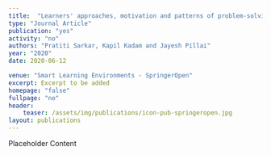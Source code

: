 ```yaml
---
title:  "Learners' approaches, motivation and patterns of problem-solving on lines and angles in geometry using augmented reality"
type: "Journal Article"
publication: "yes"
activity: "no"
authors: "Pratiti Sarkar, Kapil Kadam and Jayesh Pillai"
year: "2020"
date: 2020-06-12

venue: "Smart Learning Environments - SpringerOpen"
excerpt: Excerpt to be added
homepage: "false"
fullpage: "no"
header:
    teaser: /assets/img/publications/icon-pub-springeropen.jpg
layout: publications    
---
```


Placeholder Content